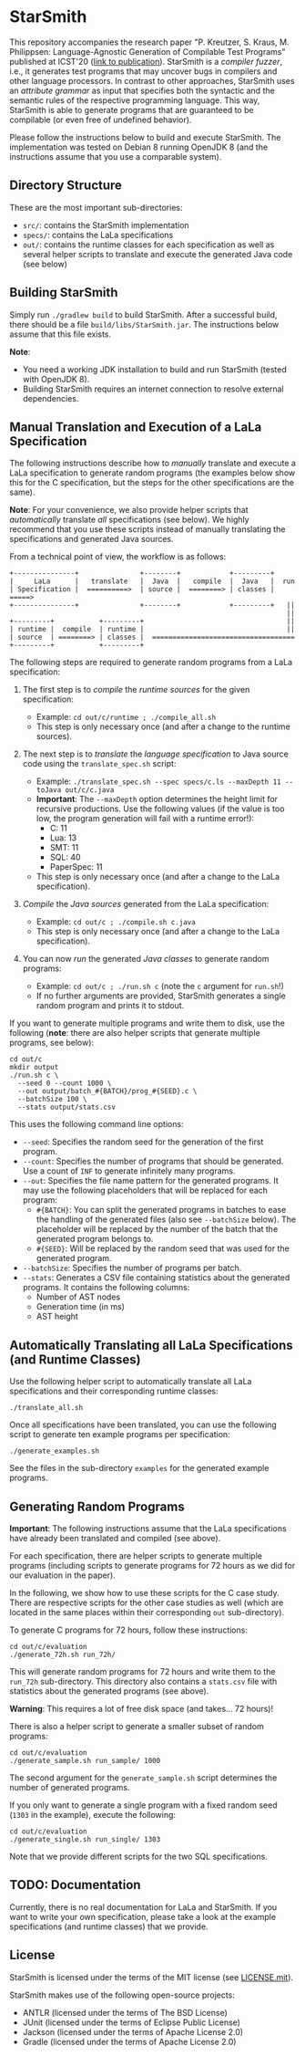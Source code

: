 # StarSmith

This repository accompanies the research paper "P. Kreutzer, S. Kraus, M. Philippsen:
Language-Agnostic Generation of Compilable Test Programs" published at ICST'20 ([link to
publication](https://ieeexplore.ieee.org/document/9159098)). StarSmith is a *compiler fuzzer*, i.e.,
it generates test programs that may uncover bugs in compilers and other language processors. In
contrast to other approaches, StarSmith uses an *attribute grammar* as input that specifies both the
syntactic and the semantic rules of the respective programming language. This way, StarSmith is able
to generate programs that are guaranteed to be compilable (or even free of undefined behavior).

Please follow the instructions below to build and execute StarSmith. The implementation was tested
on Debian 8 running OpenJDK 8 (and the instructions assume that you use a comparable system).

## Directory Structure

These are the most important sub-directories:

- `src/`: contains the StarSmith implementation
- `specs/`: contains the LaLa specifications
- `out/`: contains the runtime classes for each specification as well as several helper scripts to
  translate and execute the generated Java code (see below)

## Building StarSmith

Simply run `./gradlew build` to build StarSmith. After a successful build, there should be a file
`build/libs/StarSmith.jar`. The instructions below assume that this file exists.

**Note**:

- You need a working JDK installation to build and run StarSmith (tested with OpenJDK 8).
- Building StarSmith requires an internet connection to resolve external dependencies.

## Manual Translation and Execution of a LaLa Specification

The following instructions describe how to *manually* translate and execute a LaLa specification to
generate random programs (the examples below show this for the C specification, but the steps for
the other specifications are the same).

**Note**: For your convenience, we also provide helper scripts that *automatically* translate *all*
specifications (see below). We highly recommend that you use these scripts instead of manually
translating the specifications and generated Java sources.

From a technical point of view, the workflow is as follows:

```
+---------------+               +--------+            +---------+
|     LaLa      |   translate   |  Java  |   compile  |  Java   |  run
| Specification |  ==========>  | source |  ========> | classes | =====>
+---------------+               +--------+            +---------+   ||
                                                                    ||
+---------+           +---------+                                   ||
| runtime |  compile  | runtime |                                   ||
| source  | ========> | classes |  ===================================
+---------+           +---------+
```

The following steps are required to generate random programs from a LaLa specification:

1. The first step is to *compile* the *runtime sources* for the given specification:
    - Example: `cd out/c/runtime ; ./compile_all.sh`
    - This step is only necessary once (and after a change to the runtime sources).

2. The next step is to *translate* the *language specification* to Java source code using the
   `translate_spec.sh` script:
    - Example: `./translate_spec.sh --spec specs/c.ls --maxDepth 11 --toJava out/c/c.java`
    - **Important**: The `--maxDepth` option determines the height limit for recursive productions.
      Use the following values (if the value is too low, the program generation will fail with a
      runtime error!):
        - C: 11
        - Lua: 13
        - SMT: 11
        - SQL: 40
        - PaperSpec: 11
    - This step is only necessary once (and after a change to the LaLa specification).

3. *Compile* the *Java sources* generated from the LaLa specification:
    - Example: `cd out/c ; ./compile.sh c.java`
    - This step is only necessary once (and after a change to the LaLa specification).

4. You can now *run* the generated *Java classes* to generate random programs:
    - Example: `cd out/c ; ./run.sh c` (note the `c` argument for `run.sh`!)
    - If no further arguments are provided, StarSmith generates a single random program and prints
      it to stdout.

If you want to generate multiple programs and write them to disk, use the following (**note**: there
are also helper scripts that generate multiple programs, see below):

```
cd out/c
mkdir output
./run.sh c \
  --seed 0 --count 1000 \
  --out output/batch_#{BATCH}/prog_#{SEED}.c \
  --batchSize 100 \
  --stats output/stats.csv
```

This uses the following command line options:

- `--seed`: Specifies the random seed for the generation of the first program.
- `--count`: Specifies the number of programs that should be generated. Use a count of `INF` to
  generate infinitely many programs.
- `--out`: Specifies the file name pattern for the generated programs. It may use the following
  placeholders that will be replaced for each program:
  - `#{BATCH}`: You can split the generated programs in batches to ease the handling of the
    generated files (also see `--batchSize` below). The placeholder will be replaced by the number
    of the batch that the generated program belongs to.
  - `#{SEED}`: Will be replaced by the random seed that was used for the generated program.
- `--batchSize`: Specifies the number of programs per batch.
- `--stats`: Generates a CSV file containing statistics about the generated programs. It contains
  the following columns:
  - Number of AST nodes
  - Generation time (in ms)
  - AST height


## Automatically Translating all LaLa Specifications (and Runtime Classes)

Use the following helper script to automatically translate all LaLa specifications and their
corresponding runtime classes:

```
./translate_all.sh
```

Once all specifications have been translated, you can use the following script to generate ten
example programs per specification:

```
./generate_examples.sh
```

See the files in the sub-directory `examples` for the generated example programs.


## Generating Random Programs

**Important**: The following instructions assume that the LaLa specifications have already been
translated and compiled (see above).

For each specification, there are helper scripts to generate multiple programs (including scripts to
generate programs for 72 hours as we did for our evaluation in the paper).

In the following, we show how to use these scripts for the C case study. There are respective
scripts for the other case studies as well (which are located in the same places within their
corresponding `out` sub-directory).

To generate C programs for 72 hours, follow these instructions:

```
cd out/c/evaluation
./generate_72h.sh run_72h/
```

This will generate random programs for 72 hours and write them to the `run_72h` sub-directory. This
directory also contains a `stats.csv` file with statistics about the generated programs (see above).

**Warning**: This requires a lot of free disk space (and takes... 72 hours)!

There is also a helper script to generate a smaller subset of random programs:

```
cd out/c/evaluation
./generate_sample.sh run_sample/ 1000
```

The second argument for the `generate_sample.sh` script determines the number of generated programs.

If you only want to generate a single program with a fixed random seed (`1303` in the example),
execute the following:

```
cd out/c/evaluation
./generate_single.sh run_single/ 1303
```

Note that we provide different scripts for the two SQL specifications.

## TODO: Documentation

Currently, there is no real documentation for LaLa and StarSmith. If you want to write your own
specification, please take a look at the example specifications (and runtime classes) that we
provide. 

## License

StarSmith is licensed under the terms of the MIT license (see [LICENSE.mit](LICENSE.mit)).

StarSmith makes use of the following open-source projects:

- ANTLR (licensed under the terms of The BSD License)
- JUnit (licensed under the terms of Eclipse Public License)
- Jackson (licensed under the terms of Apache License 2.0)
- Gradle (licensed under the terms of Apache License 2.0)

